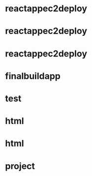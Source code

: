 # reactappec2deploy
# reactappec2deploy
# reactappec2deploy
# finalbuildapp
# test
# html
# html
# project
